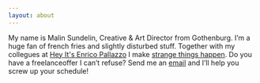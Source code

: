```yaml
---
layout: about
---
```

My name is Malin Sundelin, Creative & Art Director from Gothenburg.  I’m a huge fan of french fries and slightly disturbed stuff. Together with my collegues at [Hey It's Enrico Pallazzo](http://www.heyitsenricopallazzo.se/) I make [strange things happen](http://www.heyitsenricopallazzo.se/cases/). Do you have a freelanceoffer I can’t refuse? Send me an [email](mailto:mother.superior@heyitsenricopallazzo.com) and I’ll help you screw up your schedule!




